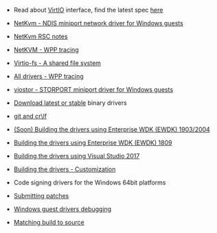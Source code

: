 * Read about [VirtIO](https://github.com/rustyrussell/virtio-spec) interface, find the latest spec [here](http://docs.oasis-open.org/virtio/virtio/v1.0/virtio-v1.0.html)

* [NetKvm - NDIS miniport network driver for Windows guests](http://www.linux-kvm.org/page/WindowsGuestDrivers/kvmnet)

* [NetKvm RSC notes](https://github.com/virtio-win/kvm-guest-drivers-windows/wiki/netkvm-RSC-(receive-segment-coalescing)-feature)

* [NetKVM - WPP tracing](https://github.com/virtio-win/kvm-guest-drivers-windows/blob/master/NetKVM/Documentation/Tracing.md)

* [Virtio-fs - A shared file system](https://github.com/virtio-win/kvm-guest-drivers-windows/wiki/Virtio-fs---A-shared-file-system)

* [All drivers - WPP tracing](https://github.com/virtio-win/kvm-guest-drivers-windows/blob/master/Documentation/Tracing.md
)

* [viostor - STORPORT miniport driver for Windows guests](http://www.linux-kvm.org/page/WindowsGuestDrivers/viostor)

* [Download latest or stable](https://docs.fedoraproject.org/en-US/quick-docs/creating-windows-virtual-machines-using-virtio-drivers/index.html) binary drivers

* [git and cr\lf](https://github.com/virtio-win/kvm-guest-drivers-windows/wiki/git-and-cr%5Clf)

* [(Soon) Building the drivers using Enterprise WDK (EWDK) 1903/2004](https://github.com/virtio-win/kvm-guest-drivers-windows/wiki/Building-the-drivers-using-EWDK-1903-2004)

* [Building the drivers using Enterprise WDK (EWDK) 1809](https://github.com/virtio-win/kvm-guest-drivers-windows/wiki/Building-the-drivers-using-Enterprise-WDK-(EWDK)-1809)

* [Building the drivers using Visual Studio 2017](https://github.com/virtio-win/kvm-guest-drivers-windows/wiki/Building-the-drivers-using-Visual-Studio-2017)

* [Building the drivers - Customization](https://github.com/virtio-win/kvm-guest-drivers-windows/wiki/Building-the-drivers:---Build-customization)

* Code signing drivers for the Windows 64bit platforms

* [Submitting patches](https://github.com/virtio-win/kvm-guest-drivers-windows/wiki/Submitting-patches)

* [Windows guest drivers debugging](http://www.slideshare.net/YanVugenfirer/windows-guestdebugging-kvmforum2012)

* [Matching build to source](https://github.com/virtio-win/kvm-guest-drivers-windows/wiki/Matching-build-to-source)